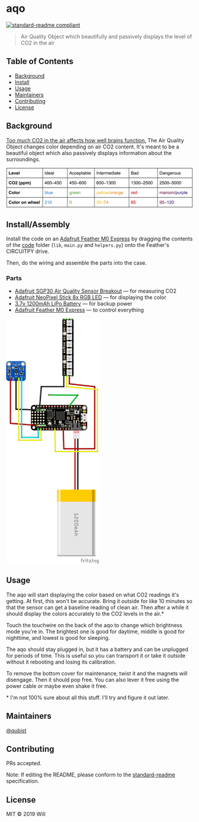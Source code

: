 # aqo

[![standard-readme compliant](https://img.shields.io/badge/standard--readme-OK-green.svg?style=flat)](https://github.com/RichardLitt/standard-readme)

> Air Quality Object which beautifully and passively displays the level of CO2 in the air

## Table of Contents

- [Background](#background)
- [Install](#install)
- [Usage](#usage)
- [Maintainers](#maintainers)
- [Contributing](#contributing)
- [License](#license)

## Background

[Too much CO2 in the air affects how well brains function.](https://ehp.niehs.nih.gov/doi/pdf/10.1289/ehp.1510037#page=6&zoom=auto,-131,530) The Air Quality Object changes color depending on air CO2 content. It's meant to be a beautiful object which also passively displays information about the surroundings.

![Chart displaying 5 levels of air quality. Each level has three data points: CO2 (ppm), Color, and Color on wheel. Ideal: 400–450 ppm, blue, 210; Acceptable: 450–600 ppm, green, 0; Intermediate: 600–1300 ppm, yellow/orange, 55–74; Bad: 1300–2500, red, 85; Dangerous: 2500–5000, maroon/purple, 95–120](/images/values.png)

## Install/Assembly

Install the code on an [Adafruit Feather M0 Express](https://www.adafruit.com/product/3403) by dragging the contents of the [code](/code) folder (`lib`, `main.py` and `helpers.py`) onto the Feather's CIRCUITPY drive.

Then, do the wiring and assemble the parts into the case.

### Parts
* [Adafruit SGP30 Air Quality Sensor Breakout](https://www.adafruit.com/product/3709) — for measuring CO2
* [Adafruit NeoPixel Stick 8x RGB LED](https://www.adafruit.com/product/1426) — for displaying the color
* [3.7v 1200mAh LiPo Battery](https://www.adafruit.com/product/258) — for backup power
* [Adafruit Feather M0 Express](https://www.adafruit.com/product/3403) — to control everything

<img src="https://github.com/qubist/aqo/blob/master/wiring/aqo_circuit.png" alt="Circuit diagram for the aqo, showing how to connect the Feather M0, SPG30, NeoPixel Bar, and battery together" width="250"/>

## Usage

The aqo will start displaying the color based on what CO2 readings it's getting. At first, this won't be accurate. Bring it outside for like 10 minutes so that the sensor can get a baseline reading of clean air. Then after a while it should display the colors accurately to the CO2 levels in the air.*

Touch the touchwire on the back of the aqo to change which brightness mode you're in. The brightest one is good for daytime, middle is good for nighttime, and lowest is good for sleeping.

The aqo should stay plugged in, but it has a battery and can be unplugged for periods of time. This is useful so you can transport it or take it outside without it rebooting and losing its calibration.

To remove the bottom cover for maintenance, twist it and the magnets will disengage. Then it should pop free. You can also lever it free using the power cable or maybe even shake it free.

\* I'm not 100% sure about all this stuff. I'll try and figure it out later.

## Maintainers

[@qubist](https://github.com/qubist)

## Contributing

PRs accepted.

Note: If editing the README, please conform to the [standard-readme](https://github.com/RichardLitt/standard-readme) specification.

## License

MIT © 2019 Will
